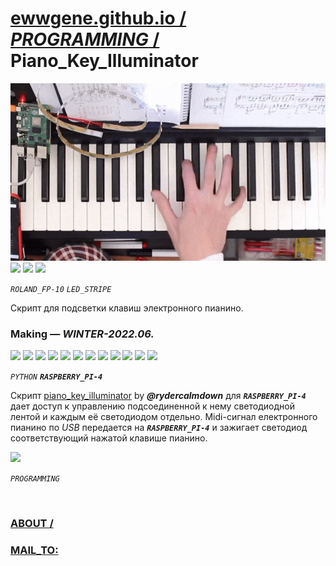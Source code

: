 ﻿
# [ewwgene.github.io /](https://ewwgene.github.io/) [_PROGRAMMING_ /](https://ewwgene.github.io/PROGRAMMING) Piano_Key_Illuminator

[![Piano_Key_Illuminator](/100.gif)](https://ewwgene.github.io/Piano_Key_Illuminator/Carousel)<br> <a id="111" href="https://ewwgene.github.io/Piano_Key_Illuminator/Carousel/#111"><img src="https://ewwgene.github.io/Piano_Key_Illuminator/111.jpg" height="66"></a> <a id="113" href="https://ewwgene.github.io/Piano_Key_Illuminator/Carousel/#113"><img src="https://ewwgene.github.io/Piano_Key_Illuminator/113.jpg" height="66"></a> <a id="115" href="https://ewwgene.github.io/Piano_Key_Illuminator/Carousel/#115"><img src="https://ewwgene.github.io/Piano_Key_Illuminator/115.jpg" height="66"></a> <a id="text">&#160;</a>

_`ROLAND_FP-10`_ _`LED_STRIPE`_ 

Скрипт для подсветки клавиш электронного пианино.

### Making — _WINTER-2022.06._
<a id="111m" href="https://ewwgene.github.io/Piano_Key_Illuminator/Carousel/#111m"><img src="https://ewwgene.github.io/Piano_Key_Illuminator/Making/111.jpg" height="66"></a> <a id="113m" href="https://ewwgene.github.io/Piano_Key_Illuminator/Carousel/#113m"><img src="https://ewwgene.github.io/Piano_Key_Illuminator/Making/113.jpg" height="66"></a> <a id="115m" href="https://ewwgene.github.io/Piano_Key_Illuminator/Carousel/#115m"><img src="https://ewwgene.github.io/Piano_Key_Illuminator/Making/115.jpg" height="66"></a> <a id="117m" href="https://ewwgene.github.io/Piano_Key_Illuminator/Carousel/#117m"><img src="https://ewwgene.github.io/Piano_Key_Illuminator/Making/117.jpg" height="66"></a> <a id="211m" href="https://ewwgene.github.io/Piano_Key_Illuminator/Carousel/#211m"><img src="https://ewwgene.github.io/Piano_Key_Illuminator/Making/211.jpg" height="66"></a> <a id="311m" href="https://ewwgene.github.io/Piano_Key_Illuminator/Carousel/#311m"><img src="https://ewwgene.github.io/Piano_Key_Illuminator/Making/311.jpg" height="66"></a> <a id="313m" href="https://ewwgene.github.io/Piano_Key_Illuminator/Carousel/#313m"><img src="https://ewwgene.github.io/Piano_Key_Illuminator/Making/313.jpg" height="66"></a> <a id="315m" href="https://ewwgene.github.io/Piano_Key_Illuminator/Carousel/#315m"><img src="https://ewwgene.github.io/Piano_Key_Illuminator/Making/315.jpg" height="66"></a> <a id="317m" href="https://ewwgene.github.io/Piano_Key_Illuminator/Carousel/#317m"><img src="https://ewwgene.github.io/Piano_Key_Illuminator/Making/317.jpg" height="66"></a> <a id="401m" href="https://ewwgene.github.io/Piano_Key_Illuminator/Carousel/#401m"><img src="https://ewwgene.github.io/Piano_Key_Illuminator/Making/401.jpg" height="66"></a> <a id="403m" href="https://ewwgene.github.io/Piano_Key_Illuminator/Carousel/#403m"><img src="https://ewwgene.github.io/Piano_Key_Illuminator/Making/403.jpg" height="66"></a> <a id="411m" href="https://ewwgene.github.io/Piano_Key_Illuminator/Carousel/#411m"><img src="https://ewwgene.github.io/Piano_Key_Illuminator/Making/411.gif" height="66"></a>  

_`PYTHON`_  _**`RASPBERRY_PI-4`**_ 

Скрипт [piano_key_illuminator](https://github.com/rydercalmdown/piano_key_illuminator) by **_@rydercalmdown_** для _**`RASPBERRY_PI-4`**_ дает доступ к управлению подсоединенной к нему светодиодной лентой и каждым её светодиодом отдельно. Midi-сигнал електронного пианино по _USB_ передается на _**`RASPBERRY_PI-4`**_ и зажигает светодиод соответствующий нажатой клавише пианино.

<a id="300" href="https://ewwgene.github.io/Piano_Key_Illuminator/Carousel/#300"><img src="https://ewwgene.github.io/Piano_Key_Illuminator/300.gif" height="66"></a> 

_`PROGRAMMING`_ 

<br> 

### [ABOUT /](https://ewwgene.github.io/ABOUT)
### [MAIL_TO:](mailto:r0cam@me.com)